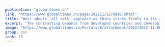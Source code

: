 ```yaml
---
publication: "globaltimes.cn"
link: "https://www.globaltimes.cn/page/202211/1278818.shtml"
title: "West adopts 'all talk' approach as China sticks firmly to its role as a real force for climate action"
excerpt: "The contrasting demands from developed countries and developing ones and the lack of concerted global efforts to curb climate change should be attributed to the malfunctioning of the West-led global o"
image: "https://www.globaltimes.cn/Portals/0/attachment/2022/2022-11-06/0b6d47ed-5d2e-4c9d-aca3-efc0df2793d0.jpeg"
group: con
rank: 13
---
```

